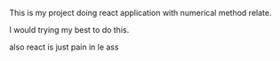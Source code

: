 This is my project doing react application with numerical method relate.

I would trying my best to do this.

also react is just pain in le ass
